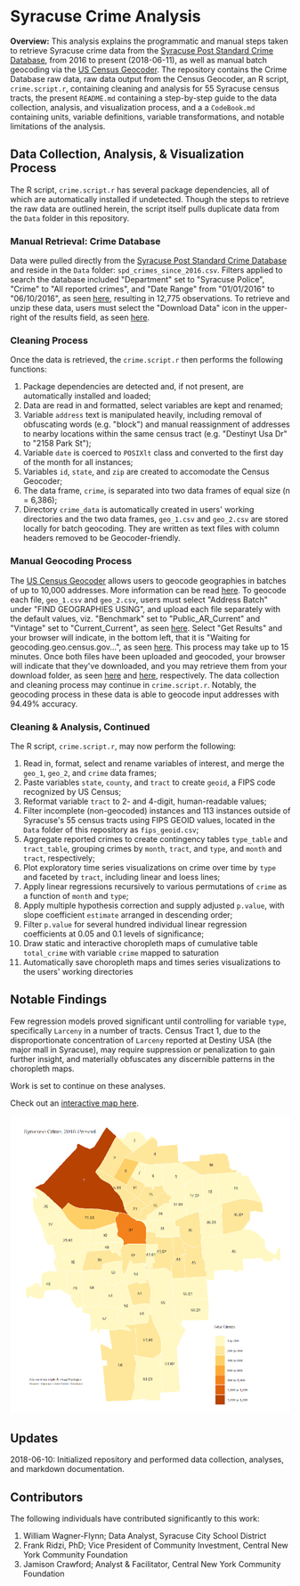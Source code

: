 # Syracuse Crime Analysis

**Overview:** This analysis explains the programmatic and manual steps taken to retrieve Syracuse crime data from the [Syracuse Post Standard Crime Database](https://www.syracuse.com/crime/index.ssf/page/police_reports.html), from 2016 to present (2018-06-11), as well as manual batch geocoding via the [US Census Geocoder](https://geocoding.geo.census.gov/geocoder/). The repository contains the Crime Database raw data, raw data output from the Census Geocoder, an R script, `crime.script.r`, containing cleaning and analysis for 55 Syracuse census tracts, the present `README.md` containing a step-by-step guide to the data collection, analysis, and visualization process, and a a `CodeBook.md` containing units, variable definitions, variable transformations, and notable limitations of the analysis. 

## Data Collection, Analysis, & Visualization Process

The R script, `crime.script.r` has several package dependencies, all of which are automatically installed if undetected. Though the steps to retrieve the raw data are outlined herein, the script itself pulls duplicate data from the `Data` folder in this repository. 

### Manual Retrieval: Crime Database

Data were pulled directly from the [Syracuse Post Standard Crime Database](https://www.syracuse.com/crime/index.ssf/page/police_reports.html) and reside in the `Data` folder: `spd_crimes_since_2016.csv`. Filters applied to search the database included "Department" set to "Syracuse Police", "Crime" to "All reported crimes", and "Date Range" from "01/01/2016" to "06/10/2016", as seen [here](https://i.imgur.com/dskkpXt.png), resulting in 12,775 observations. To retrieve and unzip these data, users must select the "Download Data" icon in the upper-right of the results field, as seen [here](https://i.imgur.com/ufJDscv.png).

### Cleaning Process

Once the data is retrieved, the `crime.script.r` then performs the following functions:

1. Package dependencies are detected and, if not present, are automatically installed and loaded;
2. Data are read in and formatted, select variables are kept and renamed;
3. Variable `address` text is manipulated heavily, including removal of obfuscating words (e.g. "block") and manual reassignment of addresses to nearby locations within the same census tract (e.g. "Destinyt Usa Dr" to "2158 Park St"); 
4. Variable `date` is coerced to `POSIXlt` class and converted to the first day of the month for all instances;
5. Variables `id`, `state`, and `zip` are created to accomodate the Census Geocoder;
6. The data frame, `crime`, is separated into two data frames of equal size (n = 6,386);
7. Directory `crime_data` is automatically created in users' working directories and the two data frames, `geo_1.csv` and `geo_2.csv` are stored locally for batch geocoding. They are written as text files with column headers removed to be Geocoder-friendly.

### Manual Geocoding Process

The [US Census Geocoder](https://geocoding.geo.census.gov/geocoder/) allows users to geocode geographies in batches of up to 10,000 addresses. More information can be read [here](https://www.census.gov/geo/maps-data/data/geocoder.html). To geocode each file, `geo_1.csv` and `geo_2.csv`, users must select "Address Batch" under "FIND GEOGRAPHIES USING", and upload each file separately with the default values, viz. "Benchmark" set to "Public_AR_Current" and "Vintage" set to "Current_Current", as seen [here](https://i.imgur.com/8tL2BBJ.png). Select "Get Results" and your browser will indicate, in the bottom left, that it is "Waiting for geocoding.geo.census.gov...", as seen [here](https://i.imgur.com/zyKWcff.png). This process may take up to 15 minutes. Once both files have been uploaded and geocoded, your browser will indicate that they've downloaded, and you may retrieve them from your download folder, as seen [here](https://i.imgur.com/WNdImNH.png) and [here](https://i.imgur.com/PwKCRbk.png), respectively. The data collection and cleaning process may continue in `crime.script.r`. Notably, the geocoding process in these data is able to geocode input addresses with 94.49% accuracy.

### Cleaning & Analysis, Continued

The R script, `crime.script.r`, may now perform the following:

1. Read in, format, select and rename variables of interest, and merge the `geo_1`, `geo_2`, and `crime` data frames;
2. Paste variables `state`, `county`, and `tract` to create `geoid`, a FIPS code recognized by US Census;
3. Reformat variable `tract` to 2- and 4-digit, human-readable values;
4. Filter incomplete (non-geocoded) instances and 113 instances outside of Syracuse's 55 census tracts using FIPS GEOID values, located in the `Data` folder of this repository as `fips_geoid.csv`;
5. Aggregate reported crimes to create contingency tables `type_table` and `tract_table`, grouping crimes by `month`, `tract`, and `type`, and `month` and `tract`, respectively;
6. Plot exploratory time series visualizations on crime over time by `type` and faceted by `tract`, including linear and loess lines;
7. Apply linear regressions recursively to various permutations of `crime` as a function of `month` and `type`;
8. Apply multiple hypothesis correction and supply adjusted `p.value`, with slope coefficient `estimate` arranged in descending order;
9. Filter `p.value` for several hundred individual linear regression coefficients at 0.05 and 0.1 levels of significance;
10. Draw static and interactive choropleth maps of cumulative table `total_crime` with variable `crime` mapped to saturation
11. Automatically save choropleth maps and times series visualizations to the users' working directories

## Notable Findings

Few regression models proved significant until controlling for variable `type`, specifically `Larceny` in a number of tracts. Census Tract 1, due to the disproportionate concentration of `Larceny` reported at Destiny USA (the major mall in Syracuse), may require suppression or penalization to gain further insight, and materially obfuscates any discernible patterns in the choropleth maps. 

Work is set to continue on these analyses.

Check out an [interactive map here](interactive_crime_map.html).

![](static_crime_map.png)

## Updates

2018-06-10: Initialized repository and performed data collection, analyses, and markdown documentation.

## Contributors

The following individuals have contributed significantly to this work:

1. William Wagner-Flynn; Data Analyst, Syracuse City School District
2. Frank Ridzi, PhD; Vice President of Community Investment, Central New York Community Foundation
3. Jamison Crawford; Analyst & Facilitator, Central New York Community Foundation
